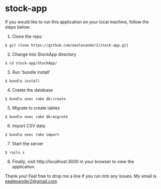 # stock-app
If you would like to run this application on your local machine, follow the steps below: 

1. Clone the repo

  ```
  $ git clone https://github.com/eealexander2/stock-app.git
  ```
2. Change into StockApp directory 

  ```
  $ cd stock-app/StockApp/
  ```
3. Run 'bundle install'
  
  ```
  $ bundle install
  ```
4. Create the database 

  ```
  $ bundle exec rake db:create
  ```
5. Migrate to create tables 

  ```
  $ bundle exec rake db:migrate 
  ```
6. Import CSV data 

  ```
  $ bundle exec rake import
  ```
7. Start the server

  ``` 
  $ rails s
  ```
8. Finally, visit http://localhost:3000 in your browser to view the application. 


Thank you! Feel free to drop me a line if you run into any issues. My email is eealexander2@gmail.com 
